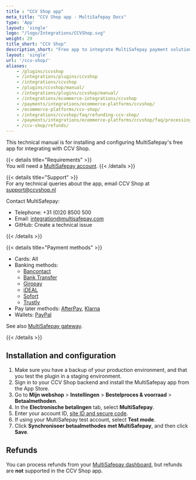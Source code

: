 ```yaml
---
title : "CCV Shop app"
meta_title: "CCV Shop app - MultiSafepay Docs"
type: 'App'
layout: 'single'
logo: "/logo/Integrations/CCVShop.svg"
weight: 29
title_short: "CCV Shop"
description_short: "Free app to integrate MultiSafepay payment solutions with CCV Shop."
layout: 'single'
url: '/ccv-shop/'
aliases: 
    - /plugins/ccvshop
    - /integrations/plugins/ccvshop
    - /integrations/ccvshop
    - /plugins/ccvshop/manual/
    - /integrations/plugins/ccvshop/manual/
    - /integrations/ecommerce-integrations/ccvshop
    - /payments/integrations/ecommerce-platforms/ccvshop/
    - /ecommerce-platforms/ccv-shop/
    - /integrations/ccvshop/faq/refunding-ccv-shop/
    - /payments/integrations/ecommerce-platforms/ccvshop/faq/processing-refunds/
    - /ccv-shop/refunds/
---
```

This technical manual is for installing and configuring MultiSafepay's free app for integrating with CCV Shop.

{{< details title="Requirements" >}}
&nbsp;  
You will need a [MultiSafepay account](/getting-started/guide/).
{{< /details >}}

{{< details title="Support" >}}
&nbsp;  
For any technical queries about the app, email CCV Shop at <support@ccvshop.nl>

Contact MultiSafepay:

- Telephone: +31 (0)20 8500 500
- Email: <integration@multisafepay.com>
- GitHub: Create a technical issue

{{< /details >}}

{{< details title="Payment methods" >}}

- Cards: All
- Banking methods:
    - [Bancontact](/payment-methods/bancontact)
    - [Bank Transfer](/payment-methods/bank-transfer)
    - [Giropay](/payment-methods/giropay)
    - [iDEAL](/payment-methods/ideal)
    - [Sofort](/payment-methods/sofort)
    - [Trustly](/payment-methods/trustly)
- Pay later methods: [AfterPay](/payment-methods/afterpay/), [Klarna](/payment-methods/klarna/)
- Wallets: [PayPal](/payment-methods/paypal)

See also [MultiSafepay gateway](/developer/generic-gateways/#multisafepay-gateways).

{{< /details >}}

## Installation and configuration

1. Make sure you have a backup of your production environment, and that you test the plugin in a staging environment.
2. Sign in to your CCV Shop backend and install the MultiSafepay app from the App Store.
3. Go to **Mijn webshop** > **Instellingen** > **Bestelproces & voorraad** > **Betaalmethoden**.
4. In the **Electronische betalingen** tab, select **MultiSafepay**.
5. Enter your account ID, [site ID and secure code](/account/managing-websites/#viewing-the-site-id-api-key-and-secure-code).
6. If using your MultiSafepay test account, select **Test mode**.
7. Click **Synchroniseer betaalmethodes met MultiSafepay**, and then click **Save**.

## Refunds

You can process refunds from your [MultiSafepay dashboard](https://merchant.multisafepay.com), but refunds are **not** supported in the CCV Shop app.
